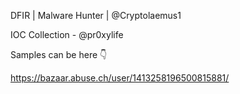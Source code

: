 DFIR | Malware Hunter | @Cryptolaemus1 

IOC Collection - @pr0xylife

Samples can be here 👇

https://bazaar.abuse.ch/user/1413258196500815881/
